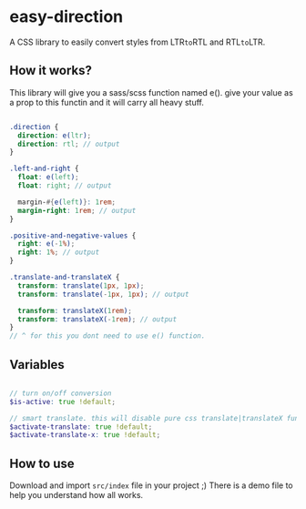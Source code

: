 # easy-direction
A CSS library to easily convert styles from LTR```to```RTL and RTL```to```LTR.


## How it works?
This library will give you a sass/scss function named e(). give your value as a prop to this functin and it will carry all heavy stuff.

```scss

.direction {
  direction: e(ltr);
  direction: rtl; // output
}

.left-and-right {
  float: e(left);
  float: right; // output

  margin-#{e(left)}: 1rem;
  margin-right: 1rem; // output
}

.positive-and-negative-values {
  right: e(-1%);
  right: 1%; // output
}

.translate-and-translateX {
  transform: translate(1px, 1px);
  transform: translate(-1px, 1px); // output

  transform: translateX(1rem);
  transform: translateX(-1rem); // output
}
// ^ for this you dont need to use e() function.

```


## Variables
```scss

// turn on/off conversion
$is-active: true !default;

// smart translate. this will disable pure css translate|translateX functionality.
$activate-translate: true !default;
$activate-translate-x: true !default;

```

## How to use
Download and import ```src/index``` file in your project ;)
There is a demo file to help you understand how all works.